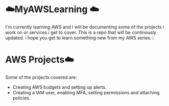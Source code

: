 # ☁️MyAWSLearning ☁️

I'm currently learning AWS and I will be documenting some of the projects i work on  or services i get to cover. This is a repo that will be continously updated.
 i hope you get to learn something new from my AWS series.💡
 
 # AWS Projects☁️
 Some of the projects covered are:
 - Creating AWS budgets and setting up alerts.
 - Creating a IAM user, enabling MFA, setting permissions and attaching policies.
